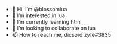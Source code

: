 - 👋 Hi, I’m @blossomlua
- 👀 I’m interested in lua
- 🌱 I’m currently learning html
- 💞️ I’m looking to collaborate on lua
- 📫 How to reach me, dicsord zyfe#3835

<!---
blossomlua/blossomlua is a ✨ special ✨ repository because its `README.md` (this file) appears on your GitHub profile.
You can click the Preview link to take a look at your changes.
--->
